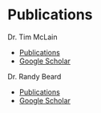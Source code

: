 # Publications

Dr. Tim McLain
* [Publications](http://me.byu.edu/faculty/timmclain?sec=publications)
* [Google Scholar](http://scholar.google.com/citations?user=ZG-U4w0AAAAJ&hl=en)

Dr. Randy Beard
* [Publications](http://www.et.byu.edu/~beard/papers/preprints.htm)
* [Google Scholar](http://scholar.google.com/citations?hl=en&user=cLSfhaoAAAAJ)

